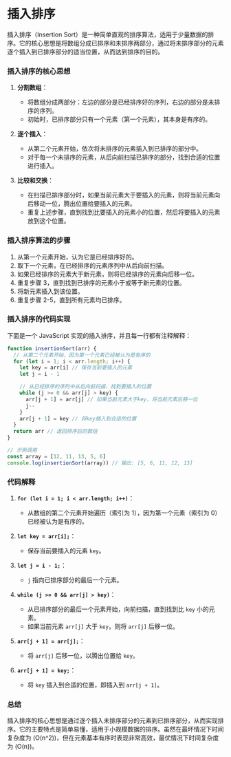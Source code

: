 # 插入排序

插入排序（Insertion Sort）是一种简单直观的排序算法，适用于少量数据的排序。它的核心思想是将数组分成已排序和未排序两部分，通过将未排序部分的元素逐个插入到已排序部分的适当位置，从而达到排序的目的。

### 插入排序的核心思想

1. **分割数组**：

   - 将数组分成两部分：左边的部分是已经排序好的序列，右边的部分是未排序的序列。
   - 初始时，已排序部分只有一个元素（第一个元素），其本身是有序的。

2. **逐个插入**：

   - 从第二个元素开始，依次将未排序的元素插入到已排序的部分中。
   - 对于每一个未排序的元素，从后向前扫描已排序的部分，找到合适的位置进行插入。

3. **比较和交换**：
   - 在扫描已排序部分时，如果当前元素大于要插入的元素，则将当前元素向后移动一位，腾出位置给要插入的元素。
   - 重复上述步骤，直到找到比要插入的元素小的位置，然后将要插入的元素放到这个位置。

### 插入排序算法的步骤

1. 从第一个元素开始，认为它是已经排序好的。
2. 取下一个元素，在已经排序的元素序列中从后向前扫描。
3. 如果已经排序的元素大于新元素，则将已经排序的元素向后移一位。
4. 重复步骤 3，直到找到已排序的元素小于或等于新元素的位置。
5. 将新元素插入到该位置。
6. 重复步骤 2-5，直到所有元素均已排序。

### 插入排序的代码实现

下面是一个 JavaScript 实现的插入排序，并且每一行都有注释解释：

```javascript
function insertionSort(arr) {
  // 从第二个元素开始，因为第一个元素已经被认为是有序的
  for (let i = 1; i < arr.length; i++) {
    let key = arr[i] // 保存当前要插入的元素
    let j = i - 1

    // 从已经排序的序列中从后向前扫描，找到要插入的位置
    while (j >= 0 && arr[j] > key) {
      arr[j + 1] = arr[j] // 如果当前元素大于key，将当前元素后移一位
      j--
    }
    arr[j + 1] = key // 将key插入到合适的位置
  }
  return arr // 返回排序后的数组
}

// 示例调用
const array = [12, 11, 13, 5, 6]
console.log(insertionSort(array)) // 输出: [5, 6, 11, 12, 13]
```

### 代码解释

1. **`for (let i = 1; i < arr.length; i++)`**：

   - 从数组的第二个元素开始遍历（索引为 1），因为第一个元素（索引为 0）已经被认为是有序的。

2. **`let key = arr[i];`**：

   - 保存当前要插入的元素 `key`。

3. **`let j = i - 1;`**：

   - `j` 指向已排序部分的最后一个元素。

4. **`while (j >= 0 && arr[j] > key)`**：

   - 从已排序部分的最后一个元素开始，向前扫描，直到找到比 `key` 小的元素。
   - 如果当前元素 `arr[j]` 大于 `key`，则将 `arr[j]` 后移一位。

5. **`arr[j + 1] = arr[j];`**：

   - 将 `arr[j]` 后移一位，以腾出位置给 `key`。

6. **`arr[j + 1] = key;`**：
   - 将 `key` 插入到合适的位置，即插入到 `arr[j + 1]`。

### 总结

插入排序的核心思想是通过逐个插入未排序部分的元素到已排序部分，从而实现排序。它的主要特点是简单易懂，适用于小规模数据的排序。虽然在最坏情况下时间复杂度为 \(O(n^2)\)，但在元素基本有序时表现非常高效，最优情况下时间复杂度为 \(O(n)\)。
